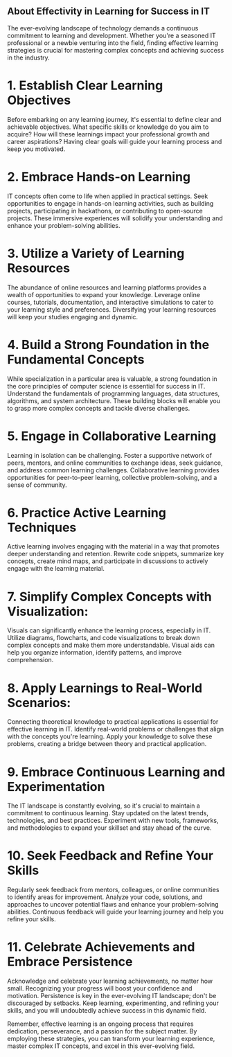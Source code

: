 ## About Effectivity in Learning for Success in IT

The ever-evolving landscape of technology demands a continuous commitment to learning and development. Whether you're a seasoned IT professional or a newbie venturing into the field, finding effective learning strategies is crucial for mastering complex concepts and achieving success in the industry.

# 1. Establish Clear Learning Objectives

Before embarking on any learning journey, it's essential to define clear and achievable objectives. What specific skills or knowledge do you aim to acquire? How will these learnings impact your professional growth and career aspirations? Having clear goals will guide your learning process and keep you motivated.

# 2. Embrace Hands-on Learning

IT concepts often come to life when applied in practical settings. Seek opportunities to engage in hands-on learning activities, such as building projects, participating in hackathons, or contributing to open-source projects. These immersive experiences will solidify your understanding and enhance your problem-solving abilities.

# 3. Utilize a Variety of Learning Resources

The abundance of online resources and learning platforms provides a wealth of opportunities to expand your knowledge. Leverage online courses, tutorials, documentation, and interactive simulations to cater to your learning style and preferences. Diversifying your learning resources will keep your studies engaging and dynamic.

# 4. Build a Strong Foundation in the Fundamental Concepts

While specialization in a particular area is valuable, a strong foundation in the core principles of computer science is essential for success in IT. Understand the fundamentals of programming languages, data structures, algorithms, and system architecture. These building blocks will enable you to grasp more complex concepts and tackle diverse challenges.

# 5. Engage in Collaborative Learning

Learning in isolation can be challenging. Foster a supportive network of peers, mentors, and online communities to exchange ideas, seek guidance, and address common learning challenges. Collaborative learning provides opportunities for peer-to-peer learning, collective problem-solving, and a sense of community.

# 6. Practice Active Learning Techniques

Active learning involves engaging with the material in a way that promotes deeper understanding and retention. Rewrite code snippets, summarize key concepts, create mind maps, and participate in discussions to actively engage with the learning material.

# 7. Simplify Complex Concepts with Visualization:

Visuals can significantly enhance the learning process, especially in IT. Utilize diagrams, flowcharts, and code visualizations to break down complex concepts and make them more understandable. Visual aids can help you organize information, identify patterns, and improve comprehension.

# 8. Apply Learnings to Real-World Scenarios:

Connecting theoretical knowledge to practical applications is essential for effective learning in IT. Identify real-world problems or challenges that align with the concepts you're learning. Apply your knowledge to solve these problems, creating a bridge between theory and practical application.

# 9. Embrace Continuous Learning and Experimentation

The IT landscape is constantly evolving, so it's crucial to maintain a commitment to continuous learning. Stay updated on the latest trends, technologies, and best practices. Experiment with new tools, frameworks, and methodologies to expand your skillset and stay ahead of the curve.

# 10. Seek Feedback and Refine Your Skills

Regularly seek feedback from mentors, colleagues, or online communities to identify areas for improvement. Analyze your code, solutions, and approaches to uncover potential flaws and enhance your problem-solving abilities. Continuous feedback will guide your learning journey and help you refine your skills.

# 11. Celebrate Achievements and Embrace Persistence

Acknowledge and celebrate your learning achievements, no matter how small. Recognizing your progress will boost your confidence and motivation. Persistence is key in the ever-evolving IT landscape; don't be discouraged by setbacks. Keep learning, experimenting, and refining your skills, and you will undoubtedly achieve success in this dynamic field.

Remember, effective learning is an ongoing process that requires dedication, perseverance, and a passion for the subject matter. By employing these strategies, you can transform your learning experience, master complex IT concepts, and excel in this ever-evolving field.